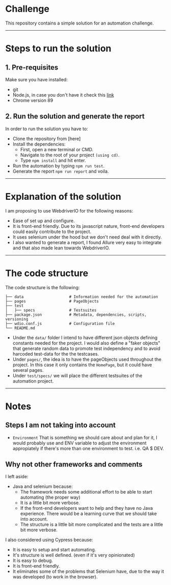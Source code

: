 # Challenge

This repository contains a simple solution for an automation challenge.

___
# Steps to run the solution
## 1. Pre-requisites
Make sure you have installed:
- git
- Node.js, in case you don't have it check this [link](https://nodejs.org/en/)
- Chrome version 89

## 2. Run the solution and generate the report
In order to run the solution you have to:
- Clone the repository from [here]
- Install the dependencies:
  - First, open a new terminal or CMD.
  - Navigate to the root of your project `(using cd)`.
  - Type `npm install` and hit enter.
- Run the automation by typing `npm run test`.
- Generate the report `npm run report` and voila.
___

# Explanation of the solution

I am proposing to use WebdriverIO for the following reasons:
- Ease of set up and configure.
- It is front-end friendly. Due to its javascript nature, front-end developers could easily contribute to the project.
- It uses selenium under the hood but we don't need deal with it directly.
- I also wanted to generate a report, I found Allure very easy to integrate and that also made lean towards WebdriverIO.
___

# The code structure

The code structure is the following:

    ├── data                    # Information needed for the automation
    ├── pages                   # PageObjects 
    ├── test                    
    │   ├── specs               # Testsuites
    ├── package.json            # Metadata, dependencies, scripts, versioning
    ├── wdio.conf.js            # Configuration file
    └── README.md

- Under the `data/` folder I intend to have different json objects defining constants needed for the project. I would also define a "faker objects" that generate random data to promote test independency and to avoid harcoded test-data for the the testcases.
- Under `pages/`, the idea is to have the pageObjects used throughout the project. In this case it only contains the `HomePage`, but it could have several pages. 
- Under `test/specs/` we will place the different testsuites of the automation project.

___

# Notes

## Steps I am not taking into account
- `Environment` That is something we should care about and plan for it, I would probably use and ENV variable to adjust the environment appropiately if there's more than one environment to test. i.e. QA $ DEV.


## Why not other frameworks and comments

I left aside:
- Java and selenium because:
  - The framework needs some additional effort to be able to start automating (the proper way)
  - It is a little bit more verbose.
  - If the front-end developers want to help and they have no Java experience. There would be a learning curve that we should take into account.
  - The structure is a little bit more complicated and the tests are a little bit more verbose.


I also considered using Cypress because:
- It is easy to setup and start automating.
- It's structure is well defined. (even if it's very opinionated)
- It is easy to debug.
- It is front-end friendly.
- It eliminates some of the problems that Selenium have, due to the way it was developed (to work in the browser).




